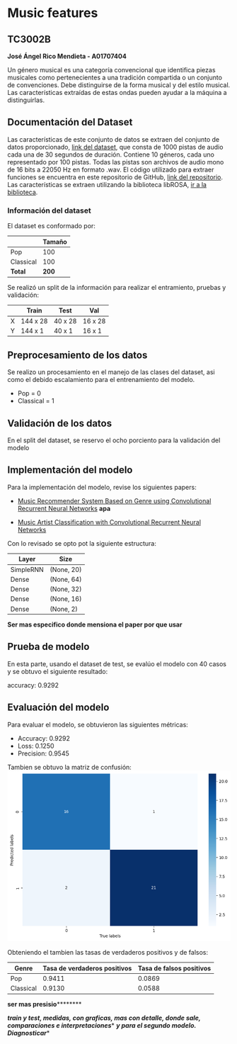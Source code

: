 # Music features

## TC3002B

**José Ángel Rico Mendieta - A01707404**


Un género musical es una categoría convencional que identifica piezas musicales como pertenecientes a una tradición compartida o un conjunto de convenciones. Debe distinguirse de la forma musical y del estilo musical. Las características extraídas de estas ondas pueden ayudar a la máquina a distinguirlas.


## Documentación del Dataset
Las características de este conjunto de datos se extraen del conjunto de datos proporcionado, [link del dataset](https://www.kaggle.com/datasets/insiyeah/musicfeatures?select=data_2genre.csv), que consta de 1000 pistas de audio cada una de 30 segundos de duración. Contiene 10 géneros, cada uno representado por 100 pistas. Todas las pistas son archivos de audio mono de 16 bits a 22050 Hz en formato .wav. El código utilizado para extraer funciones se encuentra en este repositorio de GitHub, [link del repositorio](https://github.com/Insiyaa/Music-Tagging). Las características se extraen utilizando la biblioteca libROSA, [ir a la biblioteca](https://librosa.github.io/librosa/).

### Información del dataset

El dataset es conformado por:

|  | **Tamaño** | 
| -------- | -------- | 
| Pop  |  100   | 
| Classical   | 100   | 
| **Total**   | **200**   | 

Se realizó un split de la información para realizar el entramiento, pruebas y validación:

|  | **Train** | **Test** | **Val** |
| -------- | -------- | -------- | -------- | 
| X  |  144 x 28   |  40 x 28   |   16 x 28   |
| Y   | 144 x 1   |   40 x 1   |  16 x 1   |


## Preprocesamiento de los datos

Se realizo un procesamiento en el manejo de las clases del dataset, asi como el debido escalamiento para el entrenamiento del modelo.
 - Pop = 0
 - Classical = 1

## Validación de los datos

En el split del dataset, se reservo el ocho porciento para la validación del modelo


## Implementación del modelo

Para la implementación del modelo,  revise los siguientes papers:
 - [Music Recommender System Based on Genre using Convolutional Recurrent Neural Networks](https://0-www-sciencedirect-com.biblioteca-ils.tec.mx/science/article/pii/S1877050919310646)
 **************apa**************

 - [Music Artist Classification with Convolutional
Recurrent Neural Networks](https://arxiv.org/pdf/1901.04555.pdf)

Con lo revisado se opto pot la siguiente estructura:

|**Layer**|**Size**|
|-|-|
| SimpleRNN | (None, 20)|
| Dense | (None, 64) |
| Dense | (None, 32) |
| Dense | (None, 16) |
| Dense | (None, 2) |

********Ser mas especifico donde mensiona el paper por que usar********



## Prueba de modelo

En esta parte, usando el dataset de test, se evalúo el modelo con 40 casos y se obtuvo el siguiente resultado:

accuracy:  0.9292


## Evaluación del modelo

Para evaluar el modelo, se obtuvieron las siguientes métricas:

- Accuracy: 0.9292 
- Loss: 0.1250 
- Precision: 0.9545

Tambien se obtuvo la matriz de confusión:
![Matrix](matrix.png)

Obteniendo el tambien las tasas de verdaderos positivos y de falsos:

| Genre | Tasa de verdaderos positivos | Tasa de falsos positivos |
|-|-|-|
|Pop|0.9411|0.0869|
|Classical|0.9130|0.0588|


****ser mas presisio************

*******train y test, medidas, con graficas, mas con detalle, donde sale, comparaciones e interpretaciones********
*******y para el segundo modelo. Diagnosticar********